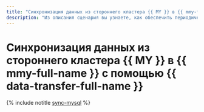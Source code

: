```yaml
---
title: "Синхронизация данных из стороннего кластера {{ MY }} в {{ mmy-full-name }} с помощью {{ data-transfer-full-name }}"
description: "Из описания сценария вы узнаете, как обеспечить периодическую доставку изменений из внешней базы данных в облако при помощи {{ data-transfer-name }}. Для синхронизации данных в вашем облаке нужно создать промежуточное стейджинговое хранилище данных — {{ mmy-name }}, в которое будут реплицироваться таблицы. Данные синхронизируются практически в режиме реального времени."
---
```


# Синхронизация данных из стороннего кластера {{ MY }} в {{ mmy-full-name }} с помощью {{ data-transfer-full-name }}


{% include notitle [sync-mysql](../../_tutorials/dataplatform/sync-mysql.md) %}
